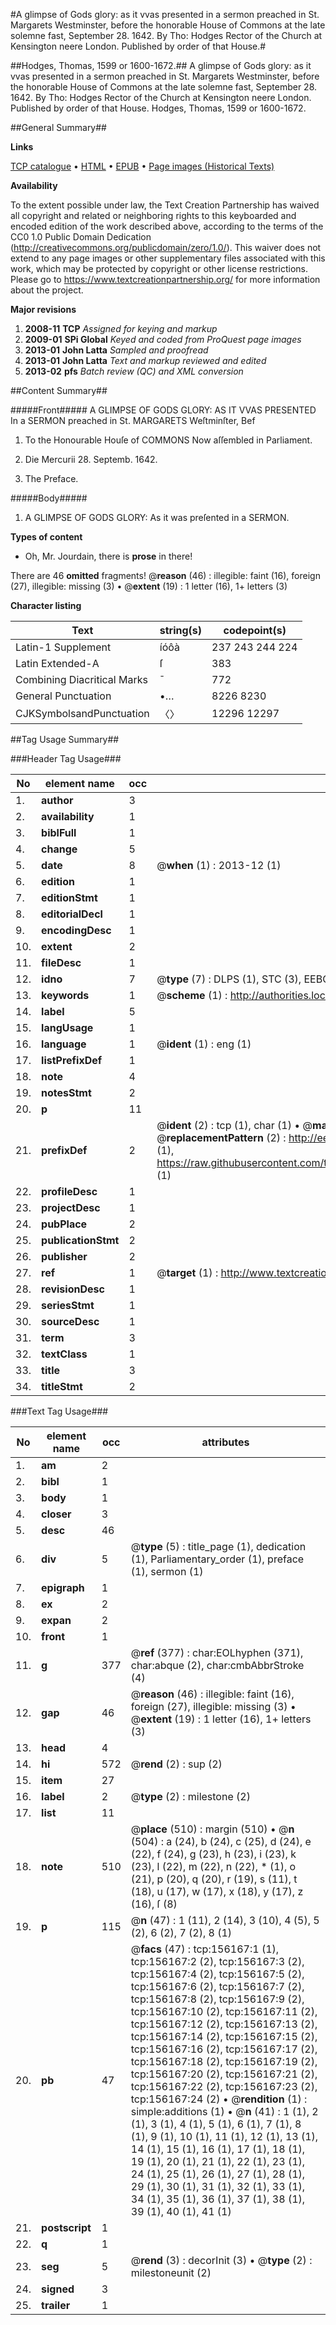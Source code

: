 #A glimpse of Gods glory: as it vvas presented in a sermon preached in St. Margarets Westminster, before the honorable House of Commons at the late solemne fast, September 28. 1642. By Tho: Hodges Rector of the Church at Kensington neere London. Published by order of that House.#

##Hodges, Thomas, 1599 or 1600-1672.##
A glimpse of Gods glory: as it vvas presented in a sermon preached in St. Margarets Westminster, before the honorable House of Commons at the late solemne fast, September 28. 1642. By Tho: Hodges Rector of the Church at Kensington neere London. Published by order of that House.
Hodges, Thomas, 1599 or 1600-1672.

##General Summary##

**Links**

[TCP catalogue](http://www.ota.ox.ac.uk/tcp/)  • 
[HTML](http://tei.it.ox.ac.uk/tcp/Texts-HTML/free/A86/A86432.html)  • 
[EPUB](http://tei.it.ox.ac.uk/tcp/Texts-EPUB/free/A86/A86432.epub) • 
[Page images (Historical Texts)](https://historicaltexts.jisc.ac.uk/eebo-99872698e)

**Availability**

To the extent possible under law, the Text Creation Partnership has waived all copyright and related or neighboring rights to this keyboarded and encoded edition of the work described above, according to the terms of the CC0 1.0 Public Domain Dedication (http://creativecommons.org/publicdomain/zero/1.0/). This waiver does not extend to any page images or other supplementary files associated with this work, which may be protected by copyright or other license restrictions. Please go to https://www.textcreationpartnership.org/ for more information about the project.

**Major revisions**

1. __2008-11__ __TCP__ *Assigned for keying and markup*
1. __2009-01__ __SPi Global__ *Keyed and coded from ProQuest page images*
1. __2013-01__ __John Latta__ *Sampled and proofread*
1. __2013-01__ __John Latta__ *Text and markup reviewed and edited*
1. __2013-02__ __pfs__ *Batch review (QC) and XML conversion*

##Content Summary##

#####Front#####
A GLIMPSE OF GODS GLORY: AS IT VVAS PRESENTED In a SERMON preached in St. MARGARETS Weſtminſter, Bef
1. To the Honourable Houſe of COMMONS Now aſſembled in Parliament.

1. Die Mercurii 28. Septemb. 1642.

1. The Preface.

#####Body#####

1. A GLIMPSE OF GODS GLORY: As it was preſented in a SERMON.

**Types of content**

  * Oh, Mr. Jourdain, there is **prose** in there!

There are 46 **omitted** fragments! 
 @__reason__ (46) : illegible: faint (16), foreign (27), illegible: missing (3)  •  @__extent__ (19) : 1 letter (16), 1+ letters (3)

**Character listing**


|Text|string(s)|codepoint(s)|
|---|---|---|
|Latin-1 Supplement|íóôà|237 243 244 224|
|Latin Extended-A|ſ|383|
|Combining             Diacritical Marks|̄|772|
|General Punctuation|•…|8226 8230|
|CJKSymbolsandPunctuation|〈〉|12296 12297|

##Tag Usage Summary##

###Header Tag Usage###

|No|element name|occ|attributes|
|---|---|---|---|
|1.|__author__|3||
|2.|__availability__|1||
|3.|__biblFull__|1||
|4.|__change__|5||
|5.|__date__|8| @__when__ (1) : 2013-12 (1)|
|6.|__edition__|1||
|7.|__editionStmt__|1||
|8.|__editorialDecl__|1||
|9.|__encodingDesc__|1||
|10.|__extent__|2||
|11.|__fileDesc__|1||
|12.|__idno__|7| @__type__ (7) : DLPS (1), STC (3), EEBO-CITATION (1), PROQUEST (1), VID (1)|
|13.|__keywords__|1| @__scheme__ (1) : http://authorities.loc.gov/ (1)|
|14.|__label__|5||
|15.|__langUsage__|1||
|16.|__language__|1| @__ident__ (1) : eng (1)|
|17.|__listPrefixDef__|1||
|18.|__note__|4||
|19.|__notesStmt__|2||
|20.|__p__|11||
|21.|__prefixDef__|2| @__ident__ (2) : tcp (1), char (1)  •  @__matchPattern__ (2) : ([0-9\-]+):([0-9IVX]+) (1), (.+) (1)  •  @__replacementPattern__ (2) : http://eebo.chadwyck.com/downloadtiff?vid=$1&page=$2 (1), https://raw.githubusercontent.com/textcreationpartnership/Texts/master/tcpchars.xml#$1 (1)|
|22.|__profileDesc__|1||
|23.|__projectDesc__|1||
|24.|__pubPlace__|2||
|25.|__publicationStmt__|2||
|26.|__publisher__|2||
|27.|__ref__|1| @__target__ (1) : http://www.textcreationpartnership.org/docs/. (1)|
|28.|__revisionDesc__|1||
|29.|__seriesStmt__|1||
|30.|__sourceDesc__|1||
|31.|__term__|3||
|32.|__textClass__|1||
|33.|__title__|3||
|34.|__titleStmt__|2||


###Text Tag Usage###

|No|element name|occ|attributes|
|---|---|---|---|
|1.|__am__|2||
|2.|__bibl__|1||
|3.|__body__|1||
|4.|__closer__|3||
|5.|__desc__|46||
|6.|__div__|5| @__type__ (5) : title_page (1), dedication (1), Parliamentary_order (1), preface (1), sermon (1)|
|7.|__epigraph__|1||
|8.|__ex__|2||
|9.|__expan__|2||
|10.|__front__|1||
|11.|__g__|377| @__ref__ (377) : char:EOLhyphen (371), char:abque (2), char:cmbAbbrStroke (4)|
|12.|__gap__|46| @__reason__ (46) : illegible: faint (16), foreign (27), illegible: missing (3)  •  @__extent__ (19) : 1 letter (16), 1+ letters (3)|
|13.|__head__|4||
|14.|__hi__|572| @__rend__ (2) : sup (2)|
|15.|__item__|27||
|16.|__label__|2| @__type__ (2) : milestone (2)|
|17.|__list__|11||
|18.|__note__|510| @__place__ (510) : margin (510)  •  @__n__ (504) : a (24), b (24), c (25), d (24), e (22), f (24), g (23), h (23), i (23), k (23), l (22), m (22), n (22), * (1), o (21), p (20), q (20), r (19), s (11), t (18), u (17), w (17), x (18), y (17), z (16), ſ (8)|
|19.|__p__|115| @__n__ (47) : 1 (11), 2 (14), 3 (10), 4 (5), 5 (2), 6 (2), 7 (2), 8 (1)|
|20.|__pb__|47| @__facs__ (47) : tcp:156167:1 (1), tcp:156167:2 (2), tcp:156167:3 (2), tcp:156167:4 (2), tcp:156167:5 (2), tcp:156167:6 (2), tcp:156167:7 (2), tcp:156167:8 (2), tcp:156167:9 (2), tcp:156167:10 (2), tcp:156167:11 (2), tcp:156167:12 (2), tcp:156167:13 (2), tcp:156167:14 (2), tcp:156167:15 (2), tcp:156167:16 (2), tcp:156167:17 (2), tcp:156167:18 (2), tcp:156167:19 (2), tcp:156167:20 (2), tcp:156167:21 (2), tcp:156167:22 (2), tcp:156167:23 (2), tcp:156167:24 (2)  •  @__rendition__ (1) : simple:additions (1)  •  @__n__ (41) : 1 (1), 2 (1), 3 (1), 4 (1), 5 (1), 6 (1), 7 (1), 8 (1), 9 (1), 10 (1), 11 (1), 12 (1), 13 (1), 14 (1), 15 (1), 16 (1), 17 (1), 18 (1), 19 (1), 20 (1), 21 (1), 22 (1), 23 (1), 24 (1), 25 (1), 26 (1), 27 (1), 28 (1), 29 (1), 30 (1), 31 (1), 32 (1), 33 (1), 34 (1), 35 (1), 36 (1), 37 (1), 38 (1), 39 (1), 40 (1), 41 (1)|
|21.|__postscript__|1||
|22.|__q__|1||
|23.|__seg__|5| @__rend__ (3) : decorInit (3)  •  @__type__ (2) : milestoneunit (2)|
|24.|__signed__|3||
|25.|__trailer__|1||
